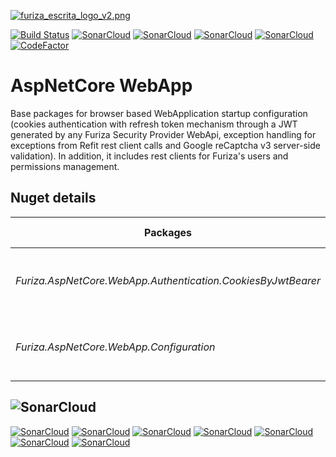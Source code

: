 [![furiza_escrita_logo_v2.png](https://www.imagemhost.com.br/images/2019/03/22/furiza_escrita_logo_v2.png)](https://www.imagemhost.com.br/image/Ybsqy)

[![Build Status](https://dev.azure.com/ivanborges/Furiza/_apis/build/status/furiza-aspnetcore-webapp?branchName=master)](https://dev.azure.com/ivanborges/Furiza/_build/latest?definitionId=13&branchName=master)
[![SonarCloud](https://sonarcloud.io/api/project_badges/measure?project=ivanborges_furiza-aspnetcore-webapp&metric=alert_status)](https://sonarcloud.io/dashboard?id=ivanborges_furiza-aspnetcore-webapp)
[![SonarCloud](https://sonarcloud.io/api/project_badges/measure?project=ivanborges_furiza-aspnetcore-webapp&metric=sqale_rating)](https://sonarcloud.io/dashboard?id=ivanborges_furiza-aspnetcore-webapp)
[![SonarCloud](https://sonarcloud.io/api/project_badges/measure?project=ivanborges_furiza-aspnetcore-webapp&metric=reliability_rating)](https://sonarcloud.io/dashboard?id=ivanborges_furiza-aspnetcore-webapp)
[![SonarCloud](https://sonarcloud.io/api/project_badges/measure?project=ivanborges_furiza-aspnetcore-webapp&metric=security_rating)](https://sonarcloud.io/dashboard?id=ivanborges_furiza-aspnetcore-webapp)
[![CodeFactor](https://www.codefactor.io/repository/github/ivanborges/furiza-aspnetcore-webapp/badge)](https://www.codefactor.io/repository/github/ivanborges/furiza-aspnetcore-webapp)

# AspNetCore WebApp
Base packages for browser based WebApplication startup configuration (cookies authentication with refresh token mechanism through a JWT generated by any Furiza Security Provider WebApi, exception handling for exceptions from Refit rest client calls and Google reCaptcha v3 server-side validation). In addition, it includes rest clients for Furiza's users and permissions management.

## Nuget details
|Packages|Version & Downloads|
|---------------------------|:---:|
|*Furiza.AspNetCore.WebApp.Authentication.CookiesByJwtBearer*|[![NuGet Version and Downloads count](https://buildstats.info/nuget/Furiza.AspNetCore.WebApp.Authentication.CookiesByJwtBearer)](https://www.nuget.org/packages/Furiza.AspNetCore.WebApp.Authentication.CookiesByJwtBearer)|
|*Furiza.AspNetCore.WebApp.Configuration*|[![NuGet Version and Downloads count](https://buildstats.info/nuget/Furiza.AspNetCore.WebApp.Configuration)](https://www.nuget.org/packages/Furiza.AspNetCore.WebApp.Configuration)|

## ![SonarCloud](https://sonarcloud.io/images/project_badges/sonarcloud-white.svg)

[![SonarCloud](https://sonarcloud.io/api/project_badges/measure?project=ivanborges_furiza-aspnetcore-webapp&metric=ncloc)](https://sonarcloud.io/dashboard?id=ivanborges_furiza-aspnetcore-webapp)
[![SonarCloud](https://sonarcloud.io/api/project_badges/measure?project=ivanborges_furiza-aspnetcore-webapp&metric=coverage)](https://sonarcloud.io/dashboard?id=ivanborges_furiza-aspnetcore-webapp)
[![SonarCloud](https://sonarcloud.io/api/project_badges/measure?project=ivanborges_furiza-aspnetcore-webapp&metric=duplicated_lines_density)](https://sonarcloud.io/dashboard?id=ivanborges_furiza-aspnetcore-webapp)
[![SonarCloud](https://sonarcloud.io/api/project_badges/measure?project=ivanborges_furiza-aspnetcore-webapp&metric=sqale_index)](https://sonarcloud.io/dashboard?id=ivanborges_furiza-aspnetcore-webapp)
[![SonarCloud](https://sonarcloud.io/api/project_badges/measure?project=ivanborges_furiza-aspnetcore-webapp&metric=bugs)](https://sonarcloud.io/dashboard?id=ivanborges_furiza-aspnetcore-webapp)
[![SonarCloud](https://sonarcloud.io/api/project_badges/measure?project=ivanborges_furiza-aspnetcore-webapp&metric=vulnerabilities)](https://sonarcloud.io/dashboard?id=ivanborges_furiza-aspnetcore-webapp)
[![SonarCloud](https://sonarcloud.io/api/project_badges/measure?project=ivanborges_furiza-aspnetcore-webapp&metric=code_smells)](https://sonarcloud.io/dashboard?id=ivanborges_furiza-aspnetcore-webapp)
